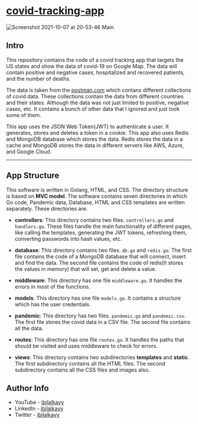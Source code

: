 # [covid-tracking-app](https://covid-tracking-apps.herokuapp.com)

![Screenshot 2021-10-07 at 20-53-46 Main](https://user-images.githubusercontent.com/64713734/136428321-5ec128d6-39b2-4fb4-afe5-e30863f637d6.png)

## Intro

This repository contains the code of a covid tracking app that targets the US states and show the data of covid-19 on Google Map. The data will contain positive and negative cases, hospitalized and recovered patients, and the number of deaths.

The data is taken from the [postman.com](https://www.postman.com/) which contans different collections of covid data. These collections contain the data from different countries and their states. Although the data was not just limited to positive, negative cases, etc. It contains a bunch of other data that I ignored and just took some of them. 

This app uses the JSON Web Token(JWT) to authenticate a user. It generates, stores and deletes a token in a cookie. This app also uses Redis and MongoDB database which stores the data. Redis stores the data in a cache and MongoDB stores the data in different servers like AWS, Azure, and Google Cloud.

---

## App Structure

This software is written in Golang, HTML, and CSS. The directory structure is based on **MVC model**. The software contains seven directories in which Go code, Pandemic data, Database, HTML and CSS templates are written separately. These directories are.

- **controllers**: This directory contains two files. `controllers.go` and `handlers.go`. These files handle the main functionality of different pages, like calling the templates, generating the JWT tokens, refreshing them, converting passwords into hash values, etc.
    
- **database**: This directory contains two files. `db.go` and `redis.go`. The first file contains the code of a MongoDB database that will connect, insert and find the data. The second file contains the code of redis(It stores the values in memory) that will set, get and delete a value.
    
- **middleware**: This directory has one file `middleware.go`. It handles the errors in most of the functions.
   
- **models**: This directory has one file `models.go`. It contains a structure which has the user credentials.

- **pandemic**: This directory has two files. `pandemic.go` and `pandemic.csv`. The first file stores the covid data in a CSV file. The second file contains all the data.

- **routes**: This directory has one file `routes.go`. It handles the paths that should be visited and uses middleware to check for errors.

- **views**: This directory contains two subdirectories **templates** and **static**. The first subdirectory contains all the HTML files. The second subdirectory contains all the CSS files and images also. 

## Author Info

- YouTube - [ibilalkayy](https://www.youtube.com/channel/UCBLTfRg0Rgm4FtXkvql7DRQ)
- LinkedIn - [ibilalkayy](https://www.linkedin.com/in/ibilalkayy/)
- Twitter - [ibilalkayy](https://twitter.com/ibilalkayy)
